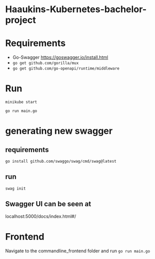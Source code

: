 # Haaukins-Kubernetes-bachelor-project

# Requirements
- Go-Swagger
  https://goswagger.io/install.html
-  ``go get github.com/gorilla/mux``
-  ``go get github.com/go-openapi/runtime/middleware``


# Run 
`` minikube start ``

``go run main.go``

# generating new swagger
## requirements
``go install github.com/swaggo/swag/cmd/swag@latest``

## run
``swag init ``

## Swagger UI can be seen at
localhost:5000/docs/index.html#/

# Frontend
Navigate to the commandline_frontend folder and run
``go run main.go``
